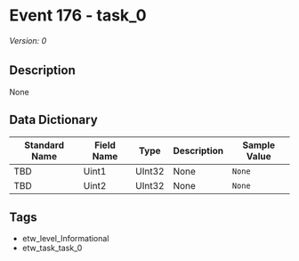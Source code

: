 # Event 176 - task_0
###### Version: 0

## Description
None

## Data Dictionary
|Standard Name|Field Name|Type|Description|Sample Value|
|---|---|---|---|---|
|TBD|Uint1|UInt32|None|`None`|
|TBD|Uint2|UInt32|None|`None`|

## Tags
* etw_level_Informational
* etw_task_task_0